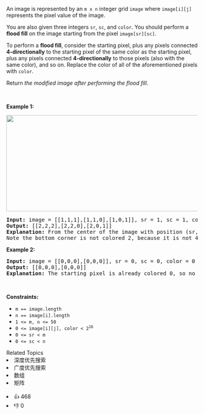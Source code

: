 <p>An image is represented by an <code>m x n</code> integer grid <code>image</code> where <code>image[i][j]</code> represents the pixel value of the image.</p>

<p>You are also given three integers <code>sr</code>, <code>sc</code>, and <code>color</code>. You should perform a <strong>flood fill</strong> on the image starting from the pixel <code>image[sr][sc]</code>.</p>

<p>To perform a <strong>flood fill</strong>, consider the starting pixel, plus any pixels connected <strong>4-directionally</strong> to the starting pixel of the same color as the starting pixel, plus any pixels connected <strong>4-directionally</strong> to those pixels (also with the same color), and so on. Replace the color of all of the aforementioned pixels with <code>color</code>.</p>

<p>Return <em>the modified image after performing the flood fill</em>.</p>

<p>&nbsp;</p> 
<p><strong class="example">Example 1:</strong></p> 
<img alt="" src="https://assets.leetcode.com/uploads/2021/06/01/flood1-grid.jpg" style="width: 613px; height: 253px;" /> 
<pre>
<strong>Input:</strong> image = [[1,1,1],[1,1,0],[1,0,1]], sr = 1, sc = 1, color = 2
<strong>Output:</strong> [[2,2,2],[2,2,0],[2,0,1]]
<strong>Explanation:</strong> From the center of the image with position (sr, sc) = (1, 1) (i.e., the red pixel), all pixels connected by a path of the same color as the starting pixel (i.e., the blue pixels) are colored with the new color.
Note the bottom corner is not colored 2, because it is not 4-directionally connected to the starting pixel.
</pre>

<p><strong class="example">Example 2:</strong></p>

<pre>
<strong>Input:</strong> image = [[0,0,0],[0,0,0]], sr = 0, sc = 0, color = 0
<strong>Output:</strong> [[0,0,0],[0,0,0]]
<strong>Explanation:</strong> The starting pixel is already colored 0, so no changes are made to the image.
</pre>

<p>&nbsp;</p> 
<p><strong>Constraints:</strong></p>

<ul> 
 <li><code>m == image.length</code></li> 
 <li><code>n == image[i].length</code></li> 
 <li><code>1 &lt;= m, n &lt;= 50</code></li> 
 <li><code>0 &lt;= image[i][j], color &lt; 2<sup>16</sup></code></li> 
 <li><code>0 &lt;= sr &lt; m</code></li> 
 <li><code>0 &lt;= sc &lt; n</code></li> 
</ul>

<div><div>Related Topics</div><div><li>深度优先搜索</li><li>广度优先搜索</li><li>数组</li><li>矩阵</li></div></div><br><div><li>👍 468</li><li>👎 0</li></div>